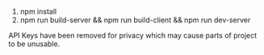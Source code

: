 1. npm install
2. npm run build-server && npm run build-client && npm run dev-server

API Keys have been removed for privacy which may cause parts of project to be unusable.

